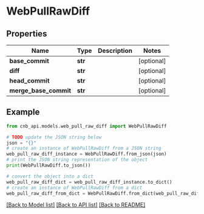 # WebPullRawDiff


## Properties

Name | Type | Description | Notes
------------ | ------------- | ------------- | -------------
**base_commit** | **str** |  | [optional] 
**diff** | **str** |  | [optional] 
**head_commit** | **str** |  | [optional] 
**merge_base_commit** | **str** |  | [optional] 

## Example

```python
from cnb_api.models.web_pull_raw_diff import WebPullRawDiff

# TODO update the JSON string below
json = "{}"
# create an instance of WebPullRawDiff from a JSON string
web_pull_raw_diff_instance = WebPullRawDiff.from_json(json)
# print the JSON string representation of the object
print(WebPullRawDiff.to_json())

# convert the object into a dict
web_pull_raw_diff_dict = web_pull_raw_diff_instance.to_dict()
# create an instance of WebPullRawDiff from a dict
web_pull_raw_diff_from_dict = WebPullRawDiff.from_dict(web_pull_raw_diff_dict)
```
[[Back to Model list]](../README.md#documentation-for-models) [[Back to API list]](../README.md#documentation-for-api-endpoints) [[Back to README]](../README.md)


